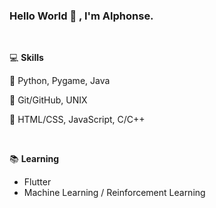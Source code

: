 ### Hello World 👋 , I'm Alphonse.

<br/>

💻 **Skills**

🥇 Python, Pygame, Java

🥈 Git/GitHub, UNIX

🥉 HTML/CSS, JavaScript, C/C++

<br/>

📚 **Learning**

- Flutter
- Machine Learning / Reinforcement Learning

